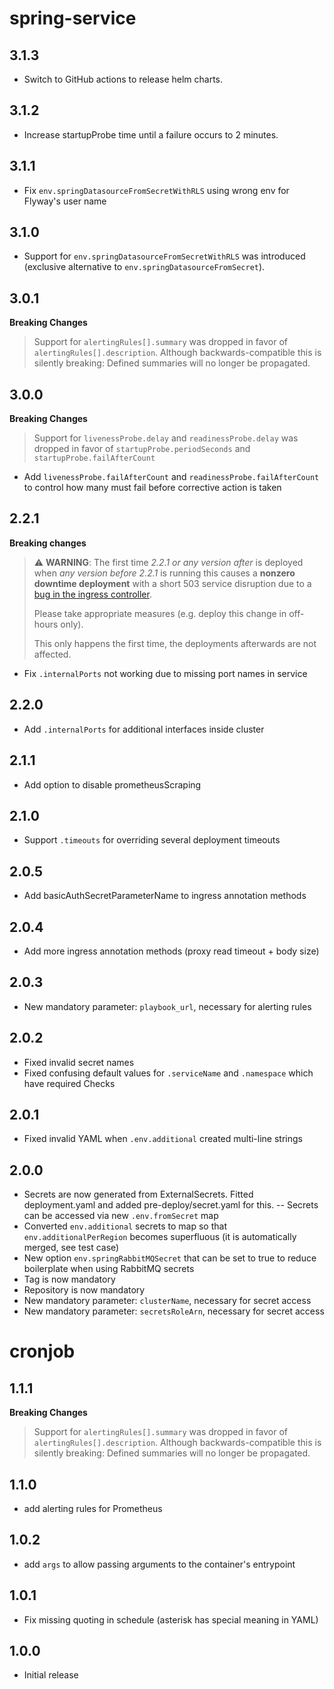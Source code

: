 # spring-service

## 3.1.3

- Switch to GitHub actions to release helm charts.

## 3.1.2

- Increase startupProbe time until a failure occurs to 2 minutes.

## 3.1.1

- Fix `env.springDatasourceFromSecretWithRLS` using wrong env for Flyway's user name

## 3.1.0

- Support for `env.springDatasourceFromSecretWithRLS` was introduced (exclusive alternative to `env.springDatasourceFromSecret`).

## 3.0.1

**Breaking Changes**

> Support for `alertingRules[].summary` was dropped in favor of `alertingRules[].description`. Although backwards-compatible this is silently breaking: Defined summaries will no longer be propagated.

## 3.0.0

**Breaking Changes**

> Support for `livenessProbe.delay` and `readinessProbe.delay` was dropped in favor of `startupProbe.periodSeconds` and `startupProbe.failAfterCount`

- Add `livenessProbe.failAfterCount` and `readinessProbe.failAfterCount` to control how many must fail before corrective action is taken

## 2.2.1

**Breaking changes**

> :warning: **WARNING**: The first time _2.2.1 or any version after_ is deployed when _any version before 2.2.1_ is running this causes a **nonzero downtime deployment** with a short 503 service disruption due to a [bug in the ingress controller](https://github.com/kubernetes/ingress-nginx/issues/6962).
>
> Please take appropriate measures (e.g. deploy this change in off-hours only).
>
> This only happens the first time, the deployments afterwards are not affected.

- Fix `.internalPorts` not working due to missing port names in service

## 2.2.0

- Add `.internalPorts` for additional interfaces inside cluster

## 2.1.1

- Add option to disable prometheusScraping

## 2.1.0

- Support `.timeouts` for overriding several deployment timeouts

## 2.0.5

- Add basicAuthSecretParameterName to ingress annotation methods

## 2.0.4

- Add more ingress annotation methods (proxy read timeout + body size)

## 2.0.3

- New mandatory parameter: `playbook_url`, necessary for alerting rules

## 2.0.2

- Fixed invalid secret names
- Fixed confusing default values for `.serviceName` and `.namespace` which have required Checks

## 2.0.1

- Fixed invalid YAML when `.env.additional` created multi-line strings

## 2.0.0

- Secrets are now generated from ExternalSecrets. Fitted deployment.yaml and added pre-deploy/secret.yaml for this.
  -- Secrets can be accessed via new `.env.fromSecret` map
- Converted `env.additional` secrets to map so that `env.additionalPerRegion` becomes superfluous (it is automatically merged, see test case)
- New option `env.springRabbitMQSecret` that can be set to true to reduce boilerplate when using RabbitMQ secrets
- Tag is now mandatory
- Repository is now mandatory
- New mandatory parameter: `clusterName`, necessary for secret access
- New mandatory parameter: `secretsRoleArn`, necessary for secret access

# cronjob

## 1.1.1

**Breaking Changes**

> Support for `alertingRules[].summary` was dropped in favor of `alertingRules[].description`. Although backwards-compatible this is silently breaking: Defined summaries will no longer be propagated.

## 1.1.0

- add alerting rules for Prometheus

## 1.0.2

- add `args` to allow passing arguments to the container's entrypoint

## 1.0.1

- Fix missing quoting in schedule (asterisk has special meaning in YAML)

## 1.0.0

- Initial release
